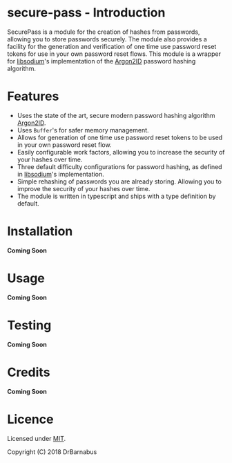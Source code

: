 # secure-pass - Introduction

SecurePass is a module for the creation of hashes from passwords, allowing you to store passwords securely. The module also provides a facility for the generation and verification of one time use password reset tokens for use in your own password reset flows. This module is a wrapper for [libsodium]'s implementation of the [Argon2ID] password hashing algorithm.

# Features

- Uses the state of the art, secure modern password hashing algorithm [Argon2ID].
- Uses <code>Buffer</code>'s for safer memory management.
- Allows for generation of one time use password reset tokens to be used in your own password reset flow.
- Easily configurable work factors, allowing you to increase the security of your hashes over time.
- Three default difficulty configurations for password hashing, as defined in [libsodium]'s implementation.
- Simple rehashing of passwords you are already storing. Allowing you to improve the security of your hashes over time.
- The module is written in typescript and ships with a type definition by default.

# Installation

**Coming Soon**

# Usage

**Coming Soon**

# Testing

**Coming Soon**

# Credits

**Coming Soon**

# Licence
Licensed under [MIT](./LICENSE).

Copyright (C) 2018 DrBarnabus

<!-- Links -->
[libsodium]: https://download.libsodium.org/doc/
[Argon2ID]: https://en.wikipedia.org/wiki/Argon2

<!-- Badges -->

